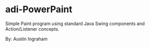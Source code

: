 # adi-PowerPaint
Simple Paint program using standard Java Swing components and Action/Listener concepts.

By: Austin Ingraham
